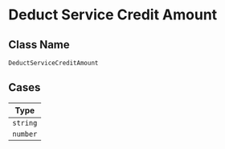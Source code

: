 
# Deduct Service Credit Amount

## Class Name

`DeductServiceCreditAmount`

## Cases

| Type |
|  --- |
| `string` |
| `number` |

